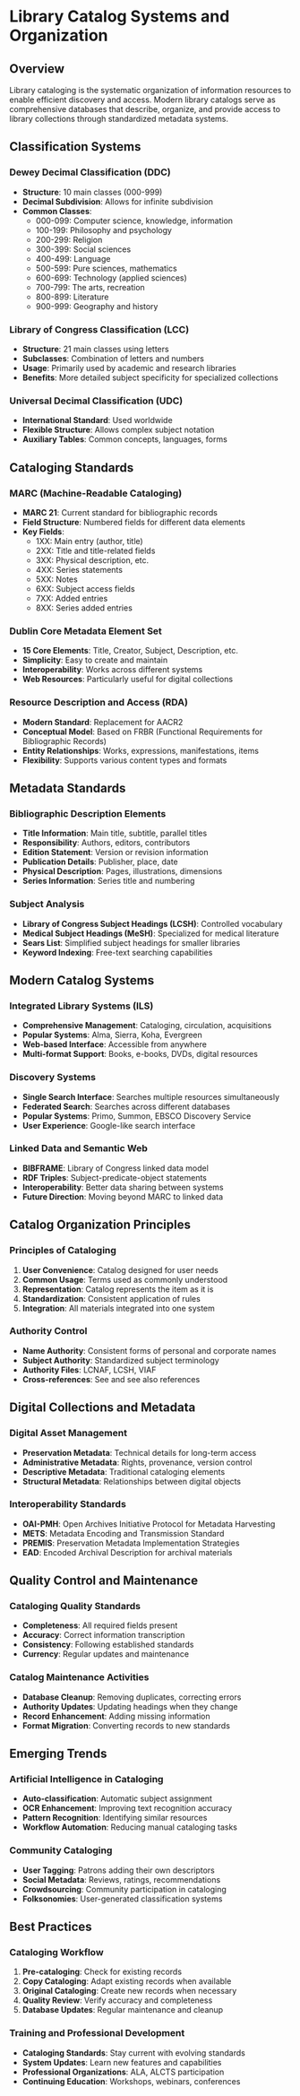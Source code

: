 # Library Catalog Systems and Organization

## Overview

Library cataloging is the systematic organization of information resources to enable efficient discovery and access. Modern library catalogs serve as comprehensive databases that describe, organize, and provide access to library collections through standardized metadata systems.

## Classification Systems

### Dewey Decimal Classification (DDC)
- **Structure**: 10 main classes (000-999)
- **Decimal Subdivision**: Allows for infinite subdivision
- **Common Classes**:
  - 000-099: Computer science, knowledge, information
  - 100-199: Philosophy and psychology
  - 200-299: Religion
  - 300-399: Social sciences
  - 400-499: Language
  - 500-599: Pure sciences, mathematics
  - 600-699: Technology (applied sciences)
  - 700-799: The arts, recreation
  - 800-899: Literature
  - 900-999: Geography and history

### Library of Congress Classification (LCC)
- **Structure**: 21 main classes using letters
- **Subclasses**: Combination of letters and numbers
- **Usage**: Primarily used by academic and research libraries
- **Benefits**: More detailed subject specificity for specialized collections

### Universal Decimal Classification (UDC)
- **International Standard**: Used worldwide
- **Flexible Structure**: Allows complex subject notation
- **Auxiliary Tables**: Common concepts, languages, forms

## Cataloging Standards

### MARC (Machine-Readable Cataloging)
- **MARC 21**: Current standard for bibliographic records
- **Field Structure**: Numbered fields for different data elements
- **Key Fields**:
  - 1XX: Main entry (author, title)
  - 2XX: Title and title-related fields
  - 3XX: Physical description, etc.
  - 4XX: Series statements
  - 5XX: Notes
  - 6XX: Subject access fields
  - 7XX: Added entries
  - 8XX: Series added entries

### Dublin Core Metadata Element Set
- **15 Core Elements**: Title, Creator, Subject, Description, etc.
- **Simplicity**: Easy to create and maintain
- **Interoperability**: Works across different systems
- **Web Resources**: Particularly useful for digital collections

### Resource Description and Access (RDA)
- **Modern Standard**: Replacement for AACR2
- **Conceptual Model**: Based on FRBR (Functional Requirements for Bibliographic Records)
- **Entity Relationships**: Works, expressions, manifestations, items
- **Flexibility**: Supports various content types and formats

## Metadata Standards

### Bibliographic Description Elements
- **Title Information**: Main title, subtitle, parallel titles
- **Responsibility**: Authors, editors, contributors
- **Edition Statement**: Version or revision information
- **Publication Details**: Publisher, place, date
- **Physical Description**: Pages, illustrations, dimensions
- **Series Information**: Series title and numbering

### Subject Analysis
- **Library of Congress Subject Headings (LCSH)**: Controlled vocabulary
- **Medical Subject Headings (MeSH)**: Specialized for medical literature
- **Sears List**: Simplified subject headings for smaller libraries
- **Keyword Indexing**: Free-text searching capabilities

## Modern Catalog Systems

### Integrated Library Systems (ILS)
- **Comprehensive Management**: Cataloging, circulation, acquisitions
- **Popular Systems**: Alma, Sierra, Koha, Evergreen
- **Web-based Interface**: Accessible from anywhere
- **Multi-format Support**: Books, e-books, DVDs, digital resources

### Discovery Systems
- **Single Search Interface**: Searches multiple resources simultaneously
- **Federated Search**: Searches across different databases
- **Popular Systems**: Primo, Summon, EBSCO Discovery Service
- **User Experience**: Google-like search interface

### Linked Data and Semantic Web
- **BIBFRAME**: Library of Congress linked data model
- **RDF Triples**: Subject-predicate-object statements
- **Interoperability**: Better data sharing between systems
- **Future Direction**: Moving beyond MARC to linked data

## Catalog Organization Principles

### Principles of Cataloging
1. **User Convenience**: Catalog designed for user needs
2. **Common Usage**: Terms used as commonly understood
3. **Representation**: Catalog represents the item as it is
4. **Standardization**: Consistent application of rules
5. **Integration**: All materials integrated into one system

### Authority Control
- **Name Authority**: Consistent forms of personal and corporate names
- **Subject Authority**: Standardized subject terminology
- **Authority Files**: LCNAF, LCSH, VIAF
- **Cross-references**: See and see also references

## Digital Collections and Metadata

### Digital Asset Management
- **Preservation Metadata**: Technical details for long-term access
- **Administrative Metadata**: Rights, provenance, version control
- **Descriptive Metadata**: Traditional cataloging elements
- **Structural Metadata**: Relationships between digital objects

### Interoperability Standards
- **OAI-PMH**: Open Archives Initiative Protocol for Metadata Harvesting
- **METS**: Metadata Encoding and Transmission Standard
- **PREMIS**: Preservation Metadata Implementation Strategies
- **EAD**: Encoded Archival Description for archival materials

## Quality Control and Maintenance

### Cataloging Quality Standards
- **Completeness**: All required fields present
- **Accuracy**: Correct information transcription
- **Consistency**: Following established standards
- **Currency**: Regular updates and maintenance

### Catalog Maintenance Activities
- **Database Cleanup**: Removing duplicates, correcting errors
- **Authority Updates**: Updating headings when they change
- **Record Enhancement**: Adding missing information
- **Format Migration**: Converting records to new standards

## Emerging Trends

### Artificial Intelligence in Cataloging
- **Auto-classification**: Automatic subject assignment
- **OCR Enhancement**: Improving text recognition accuracy
- **Pattern Recognition**: Identifying similar resources
- **Workflow Automation**: Reducing manual cataloging tasks

### Community Cataloging
- **User Tagging**: Patrons adding their own descriptors
- **Social Metadata**: Reviews, ratings, recommendations
- **Crowdsourcing**: Community participation in cataloging
- **Folksonomies**: User-generated classification systems

## Best Practices

### Cataloging Workflow
1. **Pre-cataloging**: Check for existing records
2. **Copy Cataloging**: Adapt existing records when available
3. **Original Cataloging**: Create new records when necessary
4. **Quality Review**: Verify accuracy and completeness
5. **Database Updates**: Regular maintenance and cleanup

### Training and Professional Development
- **Cataloging Standards**: Stay current with evolving standards
- **System Updates**: Learn new features and capabilities
- **Professional Organizations**: ALA, ALCTS participation
- **Continuing Education**: Workshops, webinars, conferences